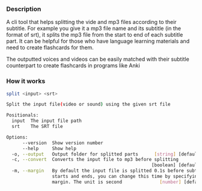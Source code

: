 ### Description
A cli tool that helps splitting the vide and mp3 files according to their subtitle. For example you give it a mp3 file name and its subtitle (in the format of srt), it splits the mp3 file from the start to end of each subtitle part. It can be helpful for those who have language learning materials and need to create flashcards for them.

The outputted voices and videos can be easily matched with their subtitle counterpart to create flashcards in programs like Anki
 
### How it works
```bash
split <input> <srt>

Split the input file(video or sound) using the given srt file

Positionals:
  input  The input file path                                            [string]
  srt    The SRT file                                                   [string]

Options:
      --version  Show version number                                   [boolean]
      --help     Show help                                             [boolean]
  -o, --output   Output folder for splitted parts      [string] [default: "out"]
  -c, --convert  Converts the input file to mp3 before splitting
                                                      [boolean] [default: false]
  -m, --margin   By default the input file is splitted 0.1s before subtitle
                 starts and ends, you can change this time by specifying the
                 margin. The unit is second              [number] [default: 0.1]

```